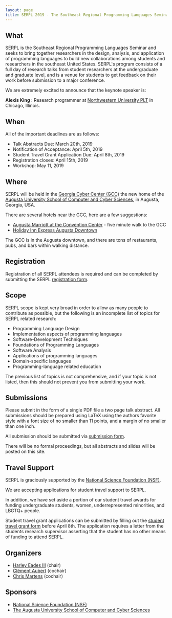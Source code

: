 ```yaml
---
layout: page
title: SERPL 2019 - The Southeast Regional Programming Languages Seminar
---
```


## What

SERPL is the Southeast Regional Programming Languages
  Seminar and seeks to bring together researchers in the design,
  analysis, and application of programming languages to build new
  collaborations among students and researchers in the southeast
  United States.  SERPL's program consists of a full day of research
  talks from student researchers at the undergraduate and graduate
  level, and is a venue for students to get feedback on their work
  before submission to a major conference.

  We are extremely excited to announce that the keynote speaker is:

  **Alexis King** : Research programmer at [Northwestern University
  PLT](https://plt.eecs.northwestern.edu/) in Chicago, Illinois.

## When

All of the important deadlines are as follows:

  - Talk Abstracts Due: March 20th, 2019
  - Notification of Acceptance: April 5th, 2019
  - Student Travel Grant Application Due: April 8th, 2019
  - Registration closes: April 15th, 2019
  - Workshop: May 11, 2019

## Where

SERPL will be held in the [Georgia Cyber Center
(GCC)](https://cybercenter.georgia.gov/) the new home of the [Augusta
University School of Computer and Cyber
Sciences](https://www.augusta.edu/ccs), in Augusta, Georgia, USA.
  
  <div style="margin:auto; text-align:center">
    <object width="300" height="250" style="border:0;" data="https://www.google.com/maps/embed?pb=!1m18!1m12!1m3!1d3327.8279960952605!2d-81.97239368434725!3d33.47982868076545!2m3!1f0!2f0!3f0!3m2!1i1024!2i768!4f13.1!3m3!1m2!1s0x88f9cd6141dac477%3A0x27a72662829a5b40!2sGeorgia+Cyber+Center+Hull+Mcknight+Building!5e0!3m2!1sen!2sus!4v1551639488779"></object>
  </div>

  There are several hotels near the GCC, here are a few suggestions:

  - [Augusta Marriott at the Convention Center](https://www.marriott.com/hotels/travel/agsmc-augusta-marriott-at-the-convention-center/?scid=bb1a189a-fec3-4d19-a255-54ba596febe2) - five minute walk to the GCC
  - [Holiday Inn Express Augusta Downtown](https://www.ihg.com/holidayinnexpress/hotels/us/en/augusta/agsdt/hoteldetail?cm_mmc=GoogleMaps-_-EX-_-US-_-AGSDT)

  The GCC is in the Augusta downtown, and there are tons of restaurants, pubs, and bars within walking distance.  

## Registration

Registration of all SERPL attendees is required
    and can be completed by submitting the SERPL [registration form](https://goo.gl/forms/Oeae43eUlqTYqTwi2).

## Scope

SERPL scope is kept very broad in order to allow as many people to
  contribute as possible, but the following is an incomplete list of
  topics for SERPL related research:
  
  - Programming Language Design
  - Implementation aspects of programming languages
  - Software-Development Techniques
  - Foundations of Programming Languages
  - Software Analysis
  - Applications of programming languages
  - Domain-specific languages
  - Programming-language related education
        
  The previous list of topics is not comprehensive, and if your topic
  is not listed, then this should not prevent you from submitting your
  work.

## Submissions

  Please submit in the form of a single PDF file a two page talk
  abstract.  All submissions should be prepared using LaTeX using the
  authors favorite style with a font size of no smaller than 11 points,
  and a margin of no smaller than one inch.

  All submission should be submitted via [submission form](https://docs.google.com/forms/d/e/1FAIpQLSdtcs3SewZ-Q5v0Ow8ccPCA8DK9WnRKVwbgDBxXE4zS57BkIQ/viewform?usp=sf_link).

  There will be no formal proceedings, but all abstracts and slides
  will be posted on this site.

## Travel Support

SERPL is graciously supported by the [National Science Foundation (NSF)](https://nsf.gov/).

  We are accepting applications for student travel support to SERPL.

  In addition, we have set aside a portion of our student travel
  awards for funding undergraduate students, women, underrepresented
  minorities, and LBGTQ+ people.

  Student travel grant applications can be submitted by filling out
  the [student travel grant
  form](https://goo.gl/forms/rF9kE34nbN9Xte4Q2) before April 8th. The application
  requires a letter from the students research supervisor asserting
  that the student has no other means of funding to attend SERPL.

## Organizers

  - [Harley Eades III](http://metatheorem.org/) (chair)
  - [Clément Aubert](http://spots.augusta.edu/caubert/) (cochair)
  - [Chris Martens](https://sites.google.com/ncsu.edu/cmartens) (cochair)

## Sponsors

  - [National Science Foundation (NSF)](https://nsf.gov/)
  - [The Augusta University School of Computer and Cyber Sciences](https://www.augusta.edu/ccs)
